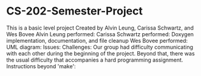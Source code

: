 # CS-202-Semester-Project
This is a basic level project
Created by Alvin Leung, Carissa Schwartz, and Wes Bovee
    Alvin Leung performed:
    Carissa Schwartz performed: Doxygen implementation, documentation, and file cleanup
    Wes Bovee performed:
UML diagram:
Issues:
Challenges: Our group had difficulty communicating with each other during the beginning of the project. Beyond that, there was the usual difficulty that accompanies a hard programming assignment.
Instructions beyond 'make':
